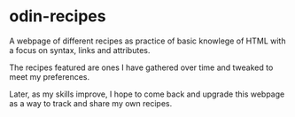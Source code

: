 # odin-recipes 

A webpage of different recipes as practice of basic knowlege of HTML with a focus on syntax, links and attributes. 

The recipes featured are ones I have gathered over time and tweaked to meet my preferences.

Later, as my skills improve, I hope to come back and upgrade this webpage as a way to track and share my own recipes. 